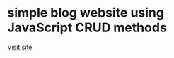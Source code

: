 # simple blog website using JavaScript CRUD methods  

[Visit site](https://lashademurashvili.github.io/Javascript-CRUD/)
